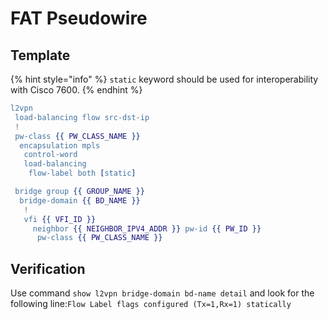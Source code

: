 # FAT Pseudowire

## Template

{% hint style="info" %}
`static` keyword should be used for interoperability with Cisco 7600.
{% endhint %}

```erlang
l2vpn
 load-balancing flow src-dst-ip
 !
 pw-class {{ PW_CLASS_NAME }}
  encapsulation mpls
   control-word
   load-balancing
    flow-label both [static]

 bridge group {{ GROUP_NAME }}
  bridge-domain {{ BD_NAME }}
   !
   vfi {{ VFI_ID }}
     neighbor {{ NEIGHBOR_IPV4_ADDR }} pw-id {{ PW_ID }}
      pw-class {{ PW_CLASS_NAME }}
```

## Verification

Use command `show l2vpn bridge-domain bd-name detail` and look for the following line:`Flow Label flags configured (Tx=1,Rx=1) statically`

